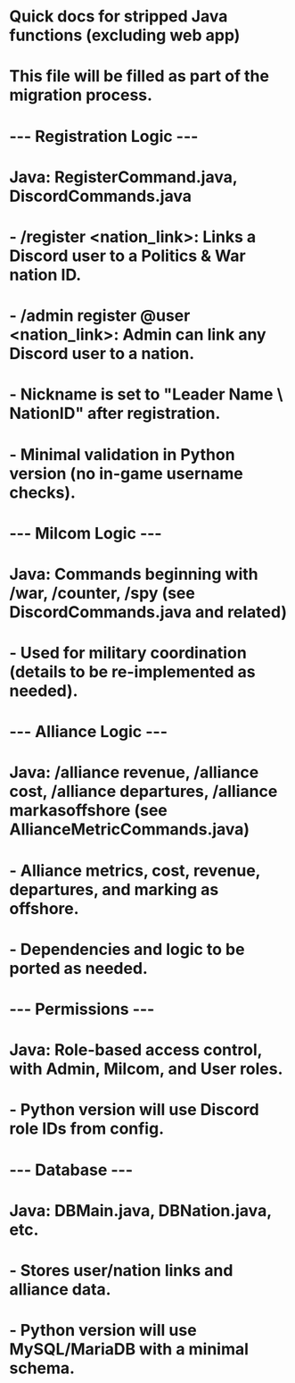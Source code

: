 # Quick docs for stripped Java functions (excluding web app)
# This file will be filled as part of the migration process.

# --- Registration Logic ---
# Java: RegisterCommand.java, DiscordCommands.java
# - /register <nation_link>: Links a Discord user to a Politics & War nation ID.
# - /admin register @user <nation_link>: Admin can link any Discord user to a nation.
# - Nickname is set to "Leader Name \ NationID" after registration.
# - Minimal validation in Python version (no in-game username checks).
#
# --- Milcom Logic ---
# Java: Commands beginning with /war, /counter, /spy (see DiscordCommands.java and related)
# - Used for military coordination (details to be re-implemented as needed).
#
# --- Alliance Logic ---
# Java: /alliance revenue, /alliance cost, /alliance departures, /alliance markasoffshore (see AllianceMetricCommands.java)
# - Alliance metrics, cost, revenue, departures, and marking as offshore.
# - Dependencies and logic to be ported as needed.
#
# --- Permissions ---
# Java: Role-based access control, with Admin, Milcom, and User roles.
# - Python version will use Discord role IDs from config.
#
# --- Database ---
# Java: DBMain.java, DBNation.java, etc.
# - Stores user/nation links and alliance data.
# - Python version will use MySQL/MariaDB with a minimal schema.
